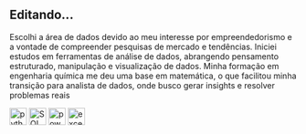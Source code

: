 ## Editando...

Escolhi a área de dados devido ao meu interesse por empreendedorismo e a vontade de compreender pesquisas de mercado e tendências. Iniciei estudos em ferramentas de análise de dados, abrangendo pensamento estruturado, manipulação e visualização de dados. Minha formação em engenharia química me deu uma base em matemática, o que facilitou minha transição para analista de dados, onde busco gerar insights e resolver problemas reais


<div>
  <img align="center" alt="python" height="30 width="40" src="https://cdn.jsdelivr.net/gh/devicons/devicon@latest/icons/python/python-original.svg" />
  <img align="center" alt="SQL" height="30 width="40" src="https://cdn.jsdelivr.net/gh/devicons/devicon@latest/icons/azuresqldatabase/azuresqldatabase-original.svg" />
  <img align="center" alt="powerBI" height="30 width="30" src="https://raw.githubusercontent.com/microsoft/PowerBI-Icons/main/SVG/Power-BI.svg"/>
  <a href="https://www.microsoft.com/pt-br/microsoft-365/excel" target="_blank" rel="noreferrer"> <img align="center" alt="excel" src="https://seeklogo.com/images/E/excel-logo-974BFF9CB9-seeklogo.com.png"  width="30" height="30"/> 

</div>

